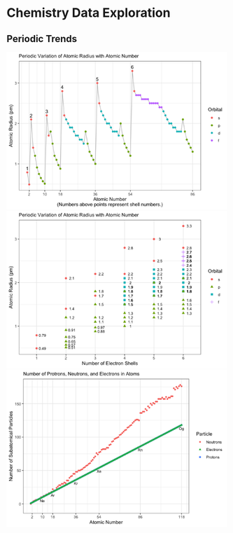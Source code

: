 # Chemistry Data Exploration

## Periodic Trends

![](./images/periodictrends-1.png)
![](./images/periodictrends-2.png)
![](./images/periodictrends-3.png)